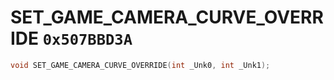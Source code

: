 # SET_GAME_CAMERA_CURVE_OVERRIDE `0x507BBD3A`

```cpp
void SET_GAME_CAMERA_CURVE_OVERRIDE(int _Unk0, int _Unk1);
```